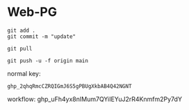 # Web-PG



```
git add .
git commit -m "update"
```
```
git pull

git push -u -f origin main
```
normal key:
```
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
```
workflow:
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
